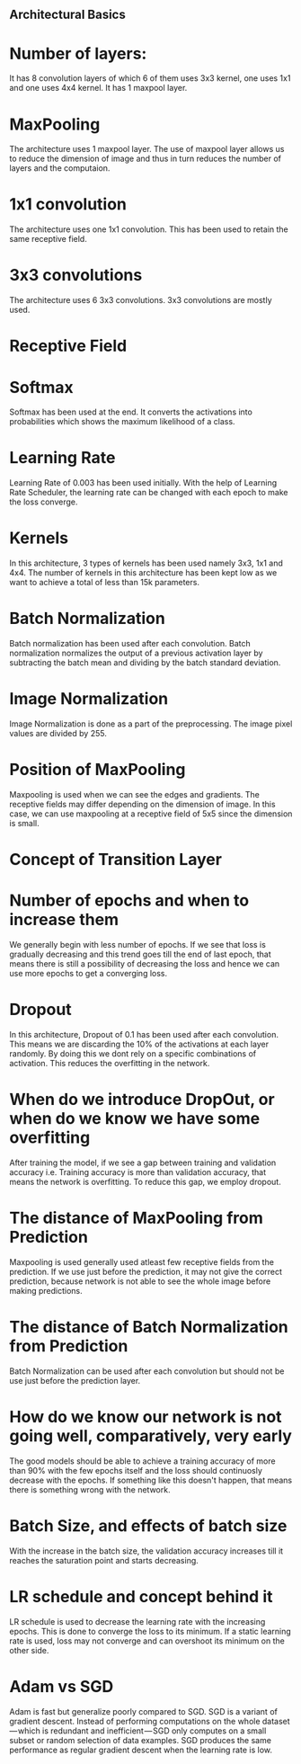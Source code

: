 ## Architectural Basics

# Number of layers:
It has 8 convolution layers of which 6 of them uses 3x3 kernel, one uses 1x1 and one uses 4x4 kernel.
It has 1 maxpool layer.

# MaxPooling
The architecture uses 1 maxpool layer. The use of maxpool layer allows us to reduce the dimension of image and thus in turn reduces the 
number of layers and the computaion.

# 1x1 convolution
The architecture uses one 1x1 convolution. This has been used to retain the same receptive field.

# 3x3 convolutions
The architecture uses 6 3x3 convolutions. 3x3 convolutions are mostly used.

# Receptive Field

# Softmax
Softmax has been used at the end. It converts the activations into probabilities which shows the maximum likelihood of a class.

# Learning Rate
Learning Rate of 0.003 has been used initially. With the help of Learning Rate Scheduler, the learning rate can be changed with each
epoch to make the loss converge.

# Kernels
In this architecture, 3 types of kernels has been used namely 3x3, 1x1 and 4x4. The number of kernels in this architecture has been
kept low as we want to achieve a total of less than 15k parameters.

# Batch Normalization
Batch normalization has been used after each convolution. Batch normalization normalizes the output of a previous activation layer by subtracting the batch mean and dividing by the batch standard deviation.

# Image Normalization
Image Normalization is done as a part of the preprocessing. The image pixel values are divided by 255.

# Position of MaxPooling
Maxpooling is used when we can see the edges and gradients. The receptive fields may differ depending on the dimension of image.
In this case, we can use maxpooling at a receptive field of 5x5 since the dimension is small.

# Concept of Transition Layer

# Number of epochs and when to increase them
We generally begin with less number of epochs. If we see that loss is gradually decreasing and this trend goes till the end of 
last epoch, that means there is still a possibility of decreasing the loss and hence we can use more epochs to get a converging 
loss.

# Dropout
In this architecture, Dropout of 0.1 has been used after each convolution. This means we are discarding the 10% of the activations
at each layer randomly. By doing this we dont rely on a specific combinations of activation. This reduces the overfitting in the
network.

# When do we introduce DropOut, or when do we know we have some overfitting
After training the model, if we see a gap between training and validation accuracy i.e. Training accuracy is more than validation 
accuracy, that means the network is overfitting. To reduce this gap, we employ dropout.

# The distance of MaxPooling from Prediction
Maxpooling is used generally used atleast few receptive fields from the prediction. If we use just before the prediction, it may not give the correct prediction, because network is not able to see the whole image before making predictions.

# The distance of Batch Normalization from Prediction
Batch Normalization can be used after each convolution but should not be use just before the prediction layer.

# How do we know our network is not going well, comparatively, very early
The good models should be able to achieve a training accuracy of more than 90% with the few epochs itself and the loss should 
continuosly decrease with the epochs. If something like this doesn't happen, that means there is something wrong with the network.

# Batch Size, and effects of batch size
With the increase in the batch size, the validation accuracy increases till it reaches the saturation point and starts decreasing.

# LR schedule and concept behind it
LR schedule is used to decrease the learning rate with the increasing epochs. This is done to converge the loss to its minimum. If 
a static learning rate is used, loss may not converge and can overshoot its minimum on the other side.

# Adam vs SGD
Adam is fast but generalize poorly compared to SGD.
SGD is a variant of gradient descent. Instead of performing computations on the whole dataset — which is redundant and inefficient — SGD only computes on a small subset or random selection of data examples. SGD produces the same performance as regular gradient descent when the learning rate is low.



